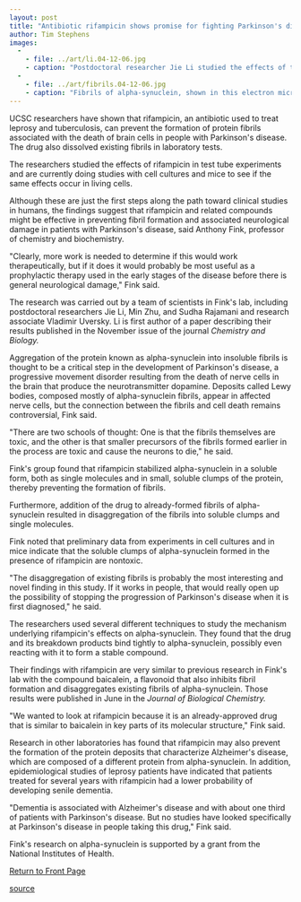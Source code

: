 ```yaml
---
layout: post
title: "Antibiotic rifampicin shows promise for fighting Parkinson's disease in laboratory tests"
author: Tim Stephens
images:
  -
    - file: ../art/li.04-12-06.jpg
    - caption: "Postdoctoral researcher Jie Li studied the effects of the antibiotic rifampicin and other factors on the formation of alpha-synuclein fibrils. Photo courtesy of the Chemistry and Biochemistry Department"
  -
    - file: ../art/fibrils.04-12-06.jpg
    - caption: "Fibrils of alpha-synuclein, shown in this electron microscope image, are associated with the death of brain cells in Parkinson's disease. Image: A. Fink"
---
```


UCSC researchers have shown that rifampicin, an antibiotic used to treat leprosy and tuberculosis, can prevent the formation of protein fibrils associated with the death of brain cells in people with Parkinson's disease. The drug also dissolved existing fibrils in laboratory tests.

The researchers studied the effects of rifampicin in test tube experiments and are currently doing studies with cell cultures and mice to see if the same effects occur in living cells.

Although these are just the first steps along the path toward clinical studies in humans, the findings suggest that rifampicin and related compounds might be effective in preventing fibril formation and associated neurological damage in patients with Parkinson's disease, said Anthony Fink, professor of chemistry and biochemistry.

"Clearly, more work is needed to determine if this would work therapeutically, but if it does it would probably be most useful as a prophylactic therapy used in the early stages of the disease before there is general neurological damage," Fink said.

The research was carried out by a team of scientists in Fink's lab, including postdoctoral researchers Jie Li, Min Zhu, and Sudha Rajamani and research associate Vladimir Uversky. Li is first author of a paper describing their results published in the November issue of the journal _Chemistry and Biology._

Aggregation of the protein known as alpha-synuclein into insoluble fibrils is thought to be a critical step in the development of Parkinson's disease, a progressive movement disorder resulting from the death of nerve cells in the brain that produce the neurotransmitter dopamine. Deposits called Lewy bodies, composed mostly of alpha-synuclein fibrils, appear in affected nerve cells, but the connection between the fibrils and cell death remains controversial, Fink said.

"There are two schools of thought: One is that the fibrils themselves are toxic, and the other is that smaller precursors of the fibrils formed earlier in the process are toxic and cause the neurons to die," he said.

Fink's group found that rifampicin stabilized alpha-synuclein in a soluble form, both as single molecules and in small, soluble clumps of the protein, thereby preventing the formation of fibrils.

Furthermore, addition of the drug to already-formed fibrils of alpha-synuclein resulted in disaggregation of the fibrils into soluble clumps and single molecules.

Fink noted that preliminary data from experiments in cell cultures and in mice indicate that the soluble clumps of alpha-synuclein formed in the presence of rifampicin are nontoxic.

"The disaggregation of existing fibrils is probably the most interesting and novel finding in this study. If it works in people, that would really open up the possibility of stopping the progression of Parkinson's disease when it is first diagnosed," he said.

The researchers used several different techniques to study the mechanism underlying rifampicin's effects on alpha-synuclein. They found that the drug and its breakdown products bind tightly to alpha-synuclein, possibly even reacting with it to form a stable compound.

Their findings with rifampicin are very similar to previous research in Fink's lab with the compound baicalein, a flavonoid that also inhibits fibril formation and disaggregates existing fibrils of alpha-synuclein. Those results were published in June in the _Journal of Biological Chemistry._

"We wanted to look at rifampicin because it is an already-approved drug that is similar to baicalein in key parts of its molecular structure," Fink said.

Research in other laboratories has found that rifampicin may also prevent the formation of the protein deposits that characterize Alzheimer's disease, which are composed of a different protein from alpha-synuclein. In addition, epidemiological studies of leprosy patients have indicated that patients treated for several years with rifampicin had a lower probability of developing senile dementia.

"Dementia is associated with Alzheimer's disease and with about one third of patients with Parkinson's disease. But no studies have looked specifically at Parkinson's disease in people taking this drug," Fink said.

Fink's research on alpha-synuclein is supported by a grant from the National Institutes of Health.

  

[Return to Front Page][1]

[1]: http://currents.ucsc.edu/

[source](http://www1.ucsc.edu/currents/04-05/12-06/antibiotic.asp "Permalink to antibiotic")
